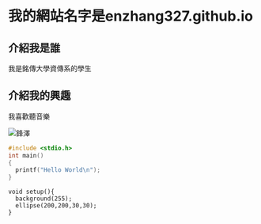 # 我的網站名字是enzhang327.github.io

## 介紹我是誰
我是銘傳大學資傳系的學生

## 介紹我的興趣
我喜歡聽音樂

![鋒澤](https://s3-ap-northeast-1.amazonaws.com/tw.com.carture/images/800/159747266922.jpg)

```c
#include <stdio.h>
int main()
{
  printf("Hello World\n");
}
```

```enzhang327
void setup(){
  background(255);
  ellipse(200,200,30,30);
}
